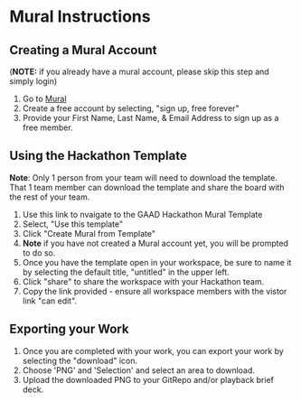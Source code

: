 # Mural Instructions

## Creating a Mural Account 
(**NOTE:** if you already have a mural account, please skip this step and simply login)
1. Go to [Mural](mural.co) 
2. Create a free account by selecting, "sign up, free forever"
3. Provide your First Name, Last Name, & Email Address to sign up as a free member. 


## Using the Hackathon Template

**Note**: Only 1 person from your team will need to download the template. That 1 team member can download the template and share the board with the rest of your team.

1. Use this link to nvaigate to the GAAD Hackathon Mural Template
2. Select, "Use this template"
3. Click "Create Mural from Template"
4. **Note** if you have not created a Mural account yet, you will be prompted to do so.
5. Once you have the template open in your workspace, be sure to name it by selecting the default title, "untitled" in the upper left. 
6. Click "share" to share the workspace with your Hackathon team.
7. Copy the link provided - ensure all workspace members with the vistor link "can edit".

## Exporting your Work
1. Once you are completed with your work, you can export your work by selecting the "download" icon. 
2. Choose 'PNG' and 'Selection' and select an area to download. 
3. Upload the downloaded PNG to your GitRepo and/or playback brief deck. 
